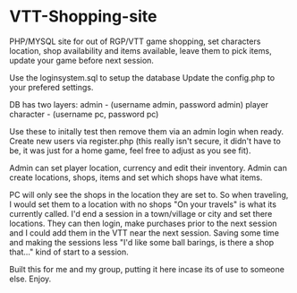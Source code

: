 # VTT-Shopping-site
PHP/MYSQL site for out of RGP/VTT game shopping, set characters location, shop availability and items available, leave them to pick items, update your game before next session.

Use the loginsystem.sql to setup the database
Update the config.php to your prefered settings.

DB has two layers:
admin - (username admin, password admin)
player character - (username pc, password pc)

Use these to initally test then remove them via an admin login when ready.
Create new users via register.php (this really isn't secure, it didn't have to be, it was just for a home game, feel free to adjust as you see fit).

Admin can set player location, currency and edit their inventory.
Admin can create locations, shops, items and set which shops have what items.

PC will only see the shops in the location they are set to.
So when traveling, I would set them to a location with no shops "On your travels" is what its currently called.
I'd end a session in a town/village or city and set there locations.
They can then login, make purchases prior to the next session and I could add them in the VTT near the next session. Saving some time and making the sessions less "I'd like some ball barings, is there a shop that..." kind of start to a session.

Built this for me and my group, putting it here incase its of use to someone else.
Enjoy.
